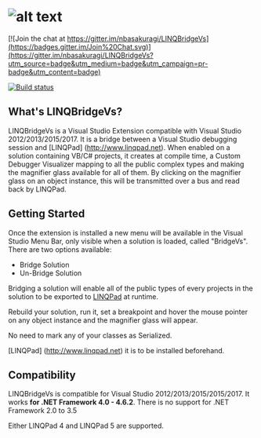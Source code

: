 ![alt text][logo]
==========

[![Join the chat at https://gitter.im/nbasakuragi/LINQBridgeVs](https://badges.gitter.im/Join%20Chat.svg)](https://gitter.im/nbasakuragi/LINQBridgeVs?utm_source=badge&utm_medium=badge&utm_campaign=pr-badge&utm_content=badge)

[![Build status](https://ci.appveyor.com/api/projects/status/ibasbqbycm33plpi?svg=true)](https://ci.appveyor.com/project/nbasakuragi/linqbridgevs)
 
What's LINQBridgeVs?
-----------------

LINQBridgeVs is a Visual Studio Extension compatible with Visual Studio 2012/2013/2015/2017.
It is a bridge between a Visual Studio debugging session and [LINQPad] (http://www.linqpad.net).
When enabled on a solution containing VB/C# projects, it creates at compile time, a Custom Debugger Visualizer 
mapping to all the public complex types and making the magnifier glass 
available for all of them. By clicking on the magnifier glass on an object instance, this will be transmitted over a
bus and read back by LINQPad.

## Getting Started

Once the extension is installed a new menu will be available in the Visual Studio Menu Bar, only visible
when a solution is loaded, called "BridgeVs". There are two options available:

*  Bridge Solution
*  Un-Bridge Solution

Bridging a solution will enable all of the public types of every projects in the solution to be exported to [LINQPad](http://www.linqpad.net) at runtime. 

Rebuild your solution, run it, set a breakpoint and hover the mouse pointer
on any object instance and the magnifier glass will appear. 

No need to mark any of your classes as Serialized.

[LINQPad] (http://www.linqpad.net) it is to be installed beforehand.

## Compatibility

LINQBridgeVs is compatible for Visual Studio 2012/2013/2015/2015/2017. It works **for .NET Framework 4.0 - 4.6.2**. There is no support for .NET Framework 2.0 to 3.5 

Either LINQPad 4 and LINQPad 5 are supported.

[logo]: https://raw.github.com/codingadventures/LINQBridgeVs/master/Src/VsExtension/LINQBridgeLogo.png "LINQBridge"


